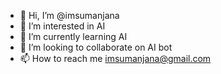 - 👋 Hi, I’m @imsumanjana
- 👀 I’m interested in AI
- 🌱 I’m currently learning AI
- 💞️ I’m looking to collaborate on AI bot
- 📫 How to reach me imsumanjana@gmail.com

<!---
imsumanjana/imsumanjana is a ✨ special ✨ repository because its `README.md` (this file) appears on your GitHub profile.
You can click the Preview link to take a look at your changes.
--->
